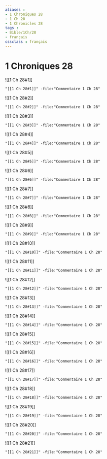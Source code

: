 ```yaml
---
aliases : 
- 1 Chroniques 28
- 1 Ch 28
- 1 Chronicles 28
tags : 
- Bible/1Ch/28
- français
cssclass : français
---
```


# 1 Chroniques 28

![[1 Ch 28#1]]

```query
"[[1 Ch 28#1]]" -file:"Commentaire 1 Ch 28"
```

![[1 Ch 28#2]]

```query
"[[1 Ch 28#2]]" -file:"Commentaire 1 Ch 28"
```

![[1 Ch 28#3]]

```query
"[[1 Ch 28#3]]" -file:"Commentaire 1 Ch 28"
```

![[1 Ch 28#4]]

```query
"[[1 Ch 28#4]]" -file:"Commentaire 1 Ch 28"
```

![[1 Ch 28#5]]

```query
"[[1 Ch 28#5]]" -file:"Commentaire 1 Ch 28"
```

![[1 Ch 28#6]]

```query
"[[1 Ch 28#6]]" -file:"Commentaire 1 Ch 28"
```

![[1 Ch 28#7]]

```query
"[[1 Ch 28#7]]" -file:"Commentaire 1 Ch 28"
```

![[1 Ch 28#8]]

```query
"[[1 Ch 28#8]]" -file:"Commentaire 1 Ch 28"
```

![[1 Ch 28#9]]

```query
"[[1 Ch 28#9]]" -file:"Commentaire 1 Ch 28"
```

![[1 Ch 28#10]]

```query
"[[1 Ch 28#10]]" -file:"Commentaire 1 Ch 28"
```

![[1 Ch 28#11]]

```query
"[[1 Ch 28#11]]" -file:"Commentaire 1 Ch 28"
```

![[1 Ch 28#12]]

```query
"[[1 Ch 28#12]]" -file:"Commentaire 1 Ch 28"
```

![[1 Ch 28#13]]

```query
"[[1 Ch 28#13]]" -file:"Commentaire 1 Ch 28"
```

![[1 Ch 28#14]]

```query
"[[1 Ch 28#14]]" -file:"Commentaire 1 Ch 28"
```

![[1 Ch 28#15]]

```query
"[[1 Ch 28#15]]" -file:"Commentaire 1 Ch 28"
```

![[1 Ch 28#16]]

```query
"[[1 Ch 28#16]]" -file:"Commentaire 1 Ch 28"
```

![[1 Ch 28#17]]

```query
"[[1 Ch 28#17]]" -file:"Commentaire 1 Ch 28"
```

![[1 Ch 28#18]]

```query
"[[1 Ch 28#18]]" -file:"Commentaire 1 Ch 28"
```

![[1 Ch 28#19]]

```query
"[[1 Ch 28#19]]" -file:"Commentaire 1 Ch 28"
```

![[1 Ch 28#20]]

```query
"[[1 Ch 28#20]]" -file:"Commentaire 1 Ch 28"
```

![[1 Ch 28#21]]

```query
"[[1 Ch 28#21]]" -file:"Commentaire 1 Ch 28"
```

